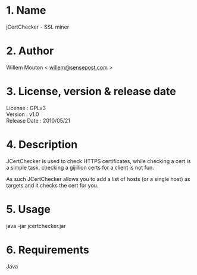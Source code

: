 # 1. Name
jCertChecker - SSL miner

# 2. Author
Willem Mouton < willem@sensepost.com >

# 3. License, version & release date
License : GPLv3  
Version : v1.0  
Release Date : 2010/05/21

# 4. Description
JCertChecker is used to check HTTPS certificates, while checking a cert is a simple task, checking a gijillion certs for a client is not fun.

As such JCertChecker allows you to add a list of hosts (or a single host) as targets and it checks the cert for you.

# 5. Usage
java -jar jcertchecker.jar

# 6. Requirements
Java
